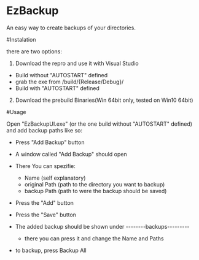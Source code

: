 # EzBackup
An easy way to create backups of your directories.

#Instalation

there are two options:
1. Download the repro and use it with Visual Studio
 - Build without "AUTOSTART" defined
 - grab the exe from /build/{Release/Debug}/
 - Build with "AUTOSTART" defined
   
2. Download the prebuild Binaries(Win 64bit only, tested on Win10 64bit)

#Usage

Open "EzBackupUI.exe" (or the one build without "AUTOSTART" defined) and add backup paths like so:
- Press "Add Backup" button
- A window called "Add Backup" should open
- There You can spezifie:
  - Name (self explanatory)
  - original Path (path to the directory you want to backup)
  - backup Path (path to were the backup should be saved)
- Press the "Add" button
- Press the "Save" button

- The added backup should be shown under --------backups---------
  - there you can press it and change the Name and Paths 

- to backup, press Backup All
